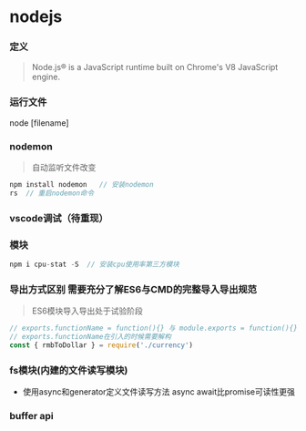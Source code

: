 # nodejs

### 定义
> Node.js® is a JavaScript runtime built on Chrome's V8 JavaScript engine.

### 运行文件
node [filename]

### nodemon
> 自动监听文件改变
```javascript
npm install nodemon   // 安装nodemon
rs  // 重启nodemon命令
```

### vscode调试（待重现）

### 模块
```js
npm i cpu-stat -S  // 安装cpu使用率第三方模块
```

### 导出方式区别 需要充分了解ES6与CMD的完整导入导出规范
> ES6模块导入导出处于试验阶段
```js
// exports.functionName = function(){} 与 module.exports = function(){} 的区别：
// exports.functionName在引入的时候需要解构
const { rmbToDollar } = require('./currency')
```

### fs模块(内建的文件读写模块)
- 使用async和generator定义文件读写方法
async await比promise可读性更强

### buffer api